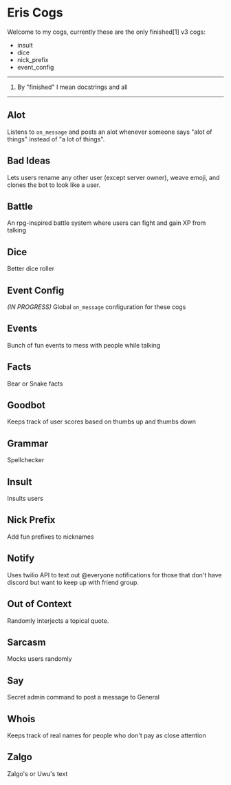 # Eris Cogs

Welcome to my cogs, currently these are the only finished[1] v3 cogs:

* insult
* dice
* nick_prefix
* event_config

---

1. By "finished" I mean docstrings and all

---

## Alot

Listens to `on_message` and posts an alot whenever someone says "alot of things" instead of "a lot of things".

## Bad Ideas

Lets users rename any other user (except server owner), weave emoji, and clones the bot to look like a user.

## Battle

An rpg-inspired battle system where users can fight and gain XP from talking

## Dice

Better dice roller

## Event Config

*(IN PROGRESS)* Global `on_message` configuration for these cogs

## Events

Bunch of fun events to mess with people while talking

## Facts

Bear or Snake facts

## Goodbot

Keeps track of user scores based on thumbs up and thumbs down

## Grammar

Spellchecker

## Insult

Insults users

## Nick Prefix

Add fun prefixes to nicknames

## Notify

Uses twilio API to text out @everyone notifications for those that don't have discord but want to keep up with friend group.

## Out of Context

Randomly interjects a topical quote.

## Sarcasm

Mocks users randomly

## Say

Secret admin command to post a message to General

## Whois

Keeps track of real names for people who don't pay as close attention

## Zalgo 

Zalgo's or Uwu's text
